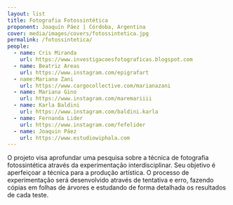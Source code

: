 ```yaml
---
layout: list
title: Fotografia Fotossintética
proponent: Joaquín Páez | Córdoba, Argentina
cover: media/images/covers/fotossintetica.jpg
permalink: /fotossintetica/
people:
  - name: Cris Miranda
    url: https://www.investigacoesfotograficas.blogspot.com
  - name: Beatriz Areas
    url: https://www.instagram.com/epigrafart
  - name:Mariana Zani
    url: https://www.cargocollective.com/marianazani
  - name: Mariana Gino
    url: https://www.instagram.com/maremariiii
  - name: Karla Baldini
    url: https://www.instagram.com/baldini.karla
  - name: Fernanda Lider
    url: https://www.instagram.com/fefelider
  - name: Joaquin Páez
    url: https://www.estudiowiphala.com 
---
```

O projeto visa aprofundar uma pesquisa sobre a técnica de fotografia fotossintética através da experimentação interdisciplinar. Seu objetivo é aperfeiçoar a técnica para a produção artística. O processo de experimentação será desenvolvido através de tentativa e erro, fazendo cópias em folhas de árvores e estudando de forma detalhada os resultados de cada teste.
